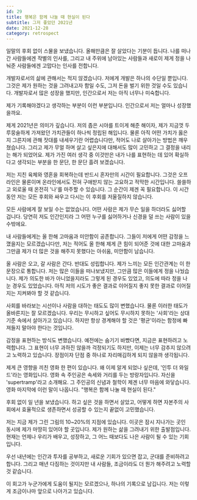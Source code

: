 ```yaml
---
id: 29
title: 행복은 함께 나눌 때 현실이 된다
subtitle: 그저 좋았던 2021년
date: 2021-12-28
category: retrospect
---
```


일말의 후회 없이 스물을 보냈습니다. 올해만큼은 잘 살았다는 기분이 듭니다. 나를 떠나간 사람들에겐 작별의 인사를, 그리고 내 주위에 남아있는 사람들과 새로이 제게 정을 나눠준 사람들에겐 고맙다는 인사를 전합니다.

개발자로서의 삶에 관해서는 적지 않겠습니다. 저에게 개발은 하나의 수단일 뿐입니다. 그것은 제가 원하는 것을 그려내고자 함일 수도, 그저 돈을 벌기 위한 것일 수도 있습니다. 개발자로서 많은 성장을 했지만, 인간으로서 저는 아직 너무나 미숙합니다.

제가 기록해야겠다고 생각하는 부분이 이런 부분입니다. 인간으로서 저는 얼마나 성장했을까요.

제게 2021년은 의미가 깊습니다. 저의 좁은 시야를 트이게 해준 해이자, 제가 지금껏 두루뭉술하게 가져왔던 가치관들이 하나씩 정립된 해입니다. 물론 아직 어떤 가치가 옳은지 그른지에 관해 잣대를 내세우기란 어렵습니다만, 적어도 나로 살아가는 방법은 깨우쳤습니다. 그리고 제가 무얼 하며 살고 싶은지에 대해서도 많이 고민하고 그 결정을 내리는 해가 되었어요. 제가 가진 여러 생각 중 이것만은 내가 나를 표현하는 데 있어 확실하다고 생각되는 부분을 한 문단, 한 문단 흘려 보겠습니다.

저는 지친 육체와 영혼을 회복하는데 반드시 혼자만의 시간이 필요합니다. 그것은 오프라인은 물론이며 온라인에서도 전혀 구애받지 않는 고요하고 적막한 시간입니다. 쓸쓸하고 외로울 때 온전히 '나'를 마주할 수 있습니다. 그 순간이 제겐 꼭 필요합니다. 이 시간 동안 저는 모든 후회와 싸우고 다시는 이 후회를 저울질하지 않습니다.

모든 사람에게 잘 보일 수는 없었습니다. 어떤 사람은 제가 무슨 일을 하더라도 싫어할 겁니다. 당연히 저도 인간인지라 그 어떤 누구를 싫어하거나 신경을 덜 쓰는 사람이 있을 수밖에요.

내 사람들에게는 올 한해 고마움과 미안함이 공존합니다. 그들이 저에게 어떤 감정을 느꼈을지는 모르겠습니다만, 저는 적어도 올 한해 제게 큰 힘이 되어준 것에 대한 고마움과 그만큼 제가 더 많은 것을 해주지 못했다는 아쉬움, 미안함이 남습니다.

올 사람은 오고, 갈 사람은 간다. 반대도 성립합니다. 제가 느끼는 모든 인간관계는 이 한 문장으로 통합니다. 저는 많은 이들을 떠나보냈지만, 그만큼 많은 이들에게 정을 나눴습니다. 제가 의도한 바가 아니었을지라도 그렇게 된 경우도 있었고, 의도에 따라 정을 나눈 경우도 있었습니다. 아직 저의 시도가 좋은 결과로 이어질지 좋지 못한 결과로 이어질지는 지켜봐야 할 것 같습니다.

사회를 바라보는 시선이나 사람을 대하는 태도도 많이 변했습니다. 물론 이러한 태도가 올바른지는 잘 모르겠습니다. 우리는 무시하고 싶어도 무시하지 못하는 '사회'라는 상대 기준 속에서 살아가고 있습니다. 하지만 항상 경계해야 할 것은 '평균'이라는 함정에 빠져들지 말아야 한다는 것입니다.

감정을 표현하는 방식도 변했습니다. 예전에는 숨기기 바빴다면, 지금은 표현하려고 노력합니다. 그 표현이 너무 과하진 않을까 걱정되기도 하지만, 이제는 너무 감추지 않으려고 노력하고 있습니다. 장점이자 단점 중 하나로 자리매김하게 되지 않을까 생각됩니다.

제게 큰 영향을 끼친 영화 한 편이 있습니다. 왜 이제 알게 되었나 싶은데, '인투 더 와일드'라는 영화입니다. 영화 속 주인공은 속세와 거리를 두는 방랑자입니다. 자신을 'supertramp'라고 소개해요. 그 주인공의 신념과 철학이 제겐 너무 마음에 와닿습니다. 영화 마지막에 이런 말이 나옵니다. "행복은 함께 나눌 때 현실이 된다."

후회 없이 일 년을 보냈습니다. 하고 싶은 것을 하면서 살았고, 어떻게 하면 자본주의 사회에서 효율적으로 생존하면서 성공할 수 있는지 끝없이 고민했습니다.

저는 지금 제가 그린 그림의 10~20%의 지점에 있습니다. 이곳은 잠시 지나가는 곳인 동시에 제가 마땅히 있어야 할 곳입니다. 제가 원하는 삶을 그려내기 위한 출발점입니다. 현재는 언제나 우리가 배우고, 성장하고, 그 어느 때보다도 나은 사람이 될 수 있는 기회입니다.

우선 내년에는 인간과 투자를 공부하고, 새로운 기회가 있으면 잡고, 군대를 준비하려고 합니다. 그리고 매년 다짐하는 것이지만 내 사람들, 조금이라도 더 뭔가 해주려고 노력할 것 같습니다.

이 회고가 누군가에게 도움이 될지는 모르겠으나, 하나의 기록으로 남깁니다. 저는 이렇게 조금이나마 앞으로 나아가고 있습니다.
